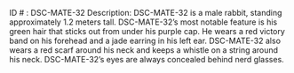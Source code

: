ID # : DSC-MATE-32
Description: DSC-MATE-32 is a male rabbit, standing approximately 1.2 meters tall. DSC-MATE-32’s most notable feature is his green hair that sticks out from under his purple cap. He wears a red victory band on his forehead and a jade earring in his left ear. DSC-MATE-32 also wears a red scarf around his neck and keeps a whistle on a string around his neck. DSC-MATE-32’s eyes are always concealed behind nerd glasses.